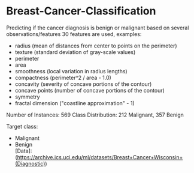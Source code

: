 # Breast-Cancer-Classification
Predicting if the cancer diagnosis is benign or malignant based on several observations/features
30 features are used, examples:
  - radius (mean of distances from center to points on the perimeter)
  - texture (standard deviation of gray-scale values)
  - perimeter
  - area
  - smoothness (local variation in radius lengths)
  - compactness (perimeter^2 / area - 1.0)
  - concavity (severity of concave portions of the contour)
  - concave points (number of concave portions of the contour)
  - symmetry 
  - fractal dimension ("coastline approximation" - 1)
  
Number of Instances: 569
Class Distribution: 212 Malignant, 357 Benign

Target class:
   - Malignant
   - Benign  
[Data]: (https://archive.ics.uci.edu/ml/datasets/Breast+Cancer+Wisconsin+(Diagnostic))
